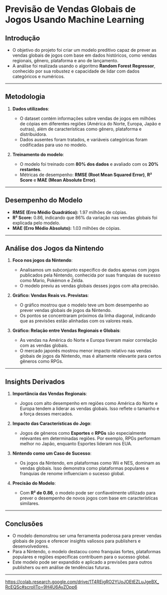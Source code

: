 # **Previsão de Vendas Globais de Jogos Usando Machine Learning**

## **Introdução**
- O objetivo do projeto foi criar um modelo preditivo capaz de prever as vendas globais de jogos com base em dados históricos, como vendas regionais, gênero, plataforma e ano de lançamento.
- A análise foi realizada usando o algoritmo **Random Forest Regressor**, conhecido por sua robustez e capacidade de lidar com dados categóricos e numéricos.

---

## **Metodologia**
1. **Dados utilizados**:
   - O dataset contém informações sobre vendas de jogos em milhões de cópias em diferentes regiões (América do Norte, Europa, Japão e outras), além de características como gênero, plataforma e distribuidora.
   - Dados ausentes foram tratados, e variáveis categóricas foram codificadas para uso no modelo.

2. **Treinamento do modelo**:
   - O modelo foi treinado com **80% dos dados** e avaliado com os **20% restantes**.
   - Métricas de desempenho: **RMSE (Root Mean Squared Error)**, **R² Score** e **MAE (Mean Absolute Error)**.

---

## **Desempenho do Modelo**
- **RMSE (Erro Médio Quadrático):** 1.97 milhões de cópias.
- **R² Score:** 0.86, indicando que 86% da variação nas vendas globais foi explicada pelo modelo.
- **MAE (Erro Médio Absoluto):** 1.03 milhões de cópias.

---

## **Análise dos Jogos da Nintendo**
1. **Foco nos jogos da Nintendo**:
   - Analisamos um subconjunto específico de dados apenas com jogos publicados pela Nintendo, conhecida por suas franquias de sucesso como Mario, Pokémon e Zelda.
   - O modelo previu as vendas globais desses jogos com alta precisão.

2. **Gráfico: Vendas Reais vs. Previstas**:
   - O gráfico mostrou que o modelo teve um bom desempenho ao prever vendas globais de jogos da Nintendo.
   - Os pontos se concentraram próximos da linha diagonal, indicando que as previsões estão alinhadas com os valores reais.

3. **Gráfico: Relação entre Vendas Regionais e Globais**:
   - As vendas na América do Norte e Europa tiveram maior correlação com as vendas globais.
   - O mercado japonês mostrou menor impacto relativo nas vendas globais de jogos da Nintendo, mas é altamente relevante para certos gêneros como RPGs.

---

## **Insights Derivados**
1. **Importância das Vendas Regionais**:
   - Jogos com alto desempenho em regiões como América do Norte e Europa tendem a liderar as vendas globais. Isso reflete o tamanho e a força desses mercados.

2. **Impacto das Características do Jogo**:
   - Jogos de gêneros como **Esportes** e **RPGs** são especialmente relevantes em determinadas regiões. Por exemplo, RPGs performam melhor no Japão, enquanto Esportes lideram nos EUA.

3. **Nintendo como um Caso de Sucesso**:
   - Os jogos da Nintendo, em plataformas como Wii e NES, dominam as vendas globais. Isso demonstra como plataformas populares e franquias de renome influenciam o sucesso global.

4. **Precisão do Modelo**:
   - Com **R² de 0.86**, o modelo pode ser confiavelmente utilizado para prever o desempenho de novos jogos com base em características similares.

---

## **Conclusões**
- O modelo demonstrou ser uma ferramenta poderosa para prever vendas globais de jogos e oferecer insights valiosos para publishers e desenvolvedores.
- Para a Nintendo, o modelo destacou como franquias fortes, plataformas populares e regiões específicas contribuem para o sucesso global.
- Este modelo pode ser expandido e aplicado a previsões para outros publishers ou em análise de tendências futuras.

---

https://colab.research.google.com/drive/1T4REjgRO2YUoJOEtEZLuJgeBX_RcEQSc#scrollTo=9H4U6AyZOpp6